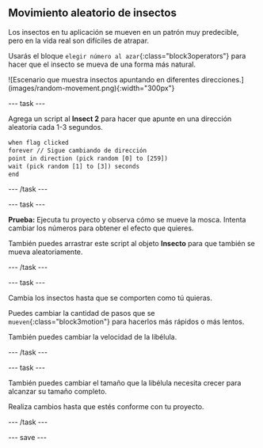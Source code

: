 ## Movimiento aleatorio de insectos

<div style="display: flex; flex-wrap: wrap">
<div style="flex-basis: 200px; flex-grow: 1; margin-right: 15px;">
Los insectos en tu aplicación se mueven en un patrón muy predecible, pero en la vida real son difíciles de atrapar. 

Usarás el bloque `elegir número al azar`{:class="block3operators"} para hacer que el insecto se mueva de una forma más natural.
</div>
<div>
![Escenario que muestra insectos apuntando en diferentes direcciones.](images/random-movement.png){:width="300px"}
</div>
</div>

--- task ---

Agrega un script al **Insect 2** para hacer que apunte en una dirección aleatoria cada 1-3 segundos.

```blocks3
when flag clicked
forever // Sigue cambiando de dirección
point in direction (pick random [0] to [259])
wait (pick random [1] to [3]) seconds
end
```

--- /task ---

--- task ---

**Prueba:** Ejecuta tu proyecto y observa cómo se mueve la mosca. Intenta cambiar los números para obtener el efecto que quieres.

También puedes arrastrar este script al objeto **Insecto** para que también se mueva aleatoriamente.

--- /task ---

--- task ---

Cambia los insectos hasta que se comporten como tú quieras.

Puedes cambiar la cantidad de pasos que se `mueven`{:class="block3motion"} para hacerlos más rápidos o más lentos.

También puedes cambiar la velocidad de la libélula.

--- /task ---

--- task ---

También puedes cambiar el tamaño que la libélula necesita crecer para alcanzar su tamaño completo.

Realiza cambios hasta que estés conforme con tu proyecto.

--- /task ---

--- save ---

